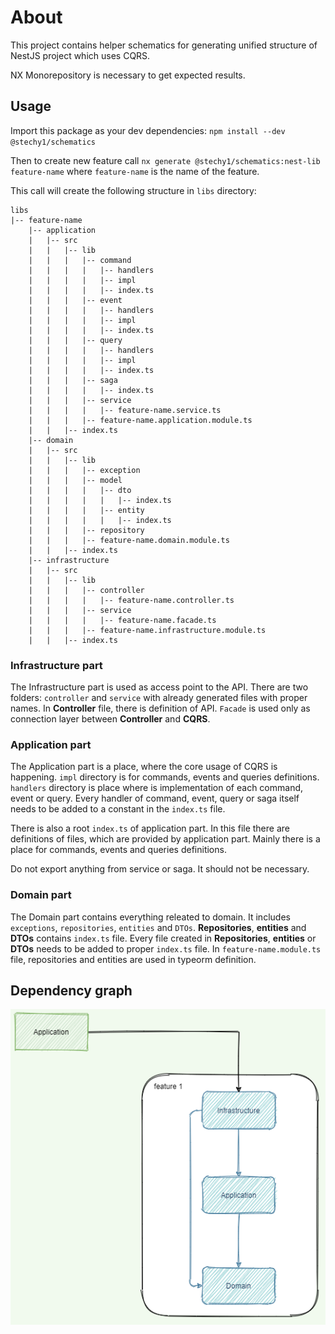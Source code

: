 # About
This project contains helper schematics for generating unified structure of NestJS project which uses CQRS.

NX Monorepository is necessary to get expected results.

## Usage
Import this package as your dev dependencies:
`npm install --dev @stechy1/schematics`

Then to create new feature call `nx generate @stechy1/schematics:nest-lib feature-name`
where `feature-name` is the name of the feature.

This call will create the following structure in `libs` directory:
```
libs
|-- feature-name
    |-- application
    |   |-- src
    |   |   |-- lib
    |   |   |   |-- command
    |   |   |   |   |-- handlers
    |   |   |   |   |-- impl
    |   |   |   |   |-- index.ts
    |   |   |   |-- event
    |   |   |   |   |-- handlers
    |   |   |   |   |-- impl
    |   |   |   |   |-- index.ts
    |   |   |   |-- query
    |   |   |   |   |-- handlers
    |   |   |   |   |-- impl
    |   |   |   |   |-- index.ts
    |   |   |   |-- saga
    |   |   |   |   |-- index.ts
    |   |   |   |-- service
    |   |   |   |   |-- feature-name.service.ts
    |   |   |   |-- feature-name.application.module.ts
    |   |   |-- index.ts
    |-- domain
    |   |-- src
    |   |   |-- lib
    |   |   |   |-- exception
    |   |   |   |-- model
    |   |   |   |   |-- dto
    |   |   |   |   |   |-- index.ts
    |   |   |   |   |-- entity
    |   |   |   |   |   |-- index.ts
    |   |   |   |-- repository
    |   |   |   |-- feature-name.domain.module.ts
    |   |   |-- index.ts
    |-- infrastructure
    |   |-- src
    |   |   |-- lib
    |   |   |   |-- controller
    |   |   |   |   |-- feature-name.controller.ts
    |   |   |   |-- service
    |   |   |   |   |-- feature-name.facade.ts
    |   |   |   |-- feature-name.infrastructure.module.ts
    |   |   |-- index.ts
```

### Infrastructure part
The Infrastructure part is used as access point to the API. 
There are two folders: `controller` and `service` with already generated files with proper names. 
In **Controller** file, there is definition of API.
`Facade` is used only as connection layer between **Controller** and **CQRS**.


### Application part
The Application part is a place, where the core usage of CQRS is happening.
`impl` directory is for commands, events and queries definitions. `handlers` directory
is place where is implementation of each command, event or query.
Every handler of command, event, query or saga itself needs to be added to a constant in the `index.ts` file.

There is also a root `index.ts` of application part. In this file there are definitions of files,
which are provided by application part. Mainly there is a place for commands, events and queries definitions.

Do not export anything from service or saga. It should not be necessary.


### Domain part
The Domain part contains everything releated to domain. It includes `exceptions`, `repositories`,
`entities` and `DTOs`.
**Repositories**, **entities** and **DTOs** contains `index.ts` file. Every file created in
**Repositories**, **entities** or **DTOs** needs to be added to proper `index.ts` file.
In `feature-name.module.ts` file, repositories and entities are used in typeorm definition.


## Dependency graph
![Dependency graph](./img/structure.png)